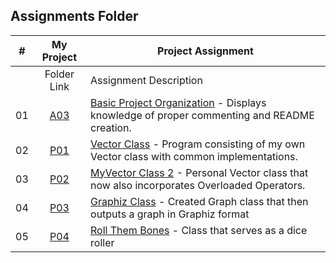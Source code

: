 ##  Assignments Folder

|   #   | My Project | Project Assignment |
| :---: | :-----------: | -------------------------- |
|       | Folder Link | Assignment Description |
| 01 | [A03](https://github.com/KoalaWizarder/2143-OOP-Harp/tree/main/Assignments/A03) | [Basic Project Organization](https://github.com/rugbyprof/2143-Object-Oriented-Programming/tree/master/Assignments/02-A03) - Displays knowledge of proper commenting and README creation. |
| 02 | [P01](https://github.com/KoalaWizarder/2143-OOP-Harp/tree/main/Assignments/P01) | [Vector Class](https://github.com/rugbyprof/2143-Object-Oriented-Programming/tree/master/Assignments/04-P01) - Program consisting of my own Vector class with common implementations. |
| 03 | [P02](https://github.com/KoalaWizarder/2143-OOP-Harp/tree/main/Assignments/P02) | [MyVector Class 2](https://github.com/rugbyprof/2143-Object-Oriented-Programming/tree/master/Assignments/05-P02) - Personal Vector class that now also incorporates Overloaded Operators. |
| 04 | [P03](https://github.com/KoalaWizarder/2143-OOP-Harp/tree/main/Assignments/P03) | [Graphiz Class](https://github.com/rugbyprof/2143-Object-Oriented-Programming/tree/master/Assignments/06-P03) - Created Graph class that then outputs a graph in Graphiz format |
| 05 | [P04](https://github.com/KoalaWizarder/2143-OOP-Harp/tree/main/Assignments/P04) | [Roll Them Bones](https://github.com/rugbyprof/2143-Object-Oriented-Programming/tree/master/Assignments/09-P04) - Class that serves as a dice roller 

